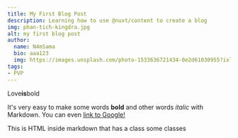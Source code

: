 ```yaml
---
title: My First Blog Post
description: Learning how to use @nuxt/content to create a blog
img: phan-tich-kingdra.jpg
alt: my first blog post
author: 
  name: N4mSama
  bio: aaa123
  img: https://images.unsplash.com/photo-1533636721434-0e2d61030955?ixlib=rb-1.2.1&ixid=eyJhcHBfaWQiOjEyMDd9&auto=format&fit=crop&w=2550&q=80
tags: 
- PVP
---
```


Love**is**bold



It's very easy to make some words **bold** and other words *italic* with Markdown. You can even [link to Google!](http://google.com)




<div class="bg-blue-500 text-white p-4 mb-4">
  This is HTML inside markdown that has a class some classes
</div>

